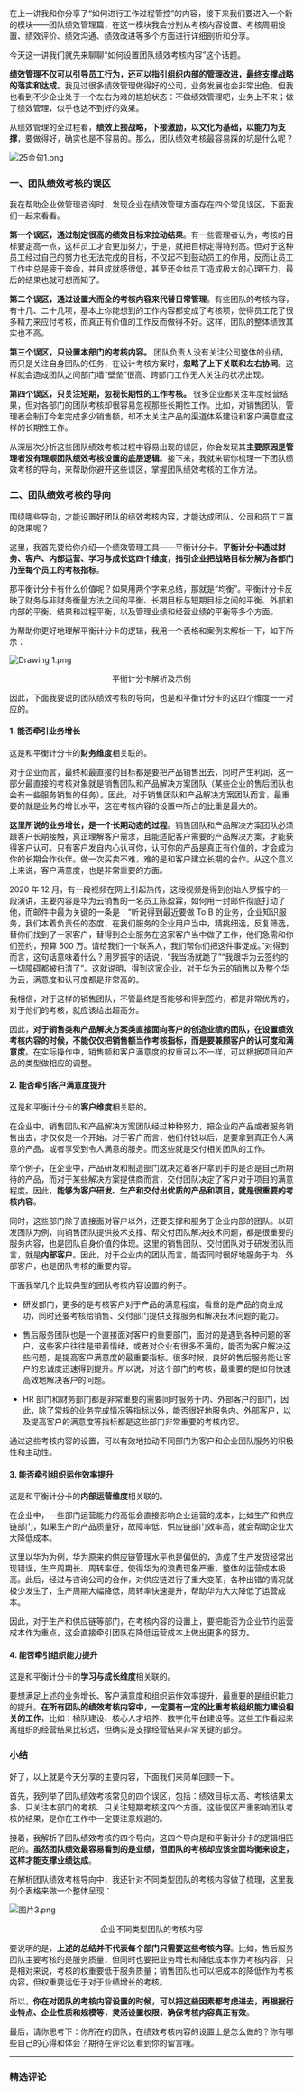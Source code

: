 <p data-nodeid="893" class="">在上一讲我和你分享了“如何进行工作过程管控”的内容，接下来我们要进入一个新的模块——团队绩效管理篇，在这一模块我会分别从考核内容设置、考核周期设置、绩效评价、绩效沟通、绩效改进等多个方面进行详细剖析和分享。</p>
<p data-nodeid="894">今天这一讲我们就先来聊聊“如何设置团队绩效考核内容”这个话题。</p>
<p data-nodeid="895"><strong data-nodeid="957">绩效管理不仅可以引导员工行为，还可以指引组织内部的管理改进，最终支撑战略的落实和达成</strong>。我见过很多绩效管理做得好的公司，业务发展也会非常出色。但我也看到不少企业处于一个左右为难的尴尬状态：不做绩效管理吧，业务上不来；做了绩效管理，似乎也达不到好的效果。</p>
<p data-nodeid="1565">从绩效管理的全过程看，<strong data-nodeid="1573">绩效上接战略，下接激励，以文化为基础，以能力为支撑</strong>，要做得好，确实也是不容易的。那么，团队绩效考核最容易踩的坑是什么呢？</p>
<p data-nodeid="1566" class="te-preview-highlight"><img src="https://s0.lgstatic.com/i/image6/M01/04/79/Cgp9HWAsgP6AXCG6AAVnVvGg2XY600.png" alt="25金句1.png" data-nodeid="1576"></p>
<h3 data-nodeid="1567">一、团队绩效考核的误区</h3>




<p data-nodeid="898">我在帮助企业做管理咨询时，发现企业在绩效管理方面存在四个常见误区，下面我们一起来看看。</p>
<p data-nodeid="899"><strong data-nodeid="970">第一个误区，通过制定很高的绩效目标来拉动结果</strong>。有一些管理者认为，考核的目标要定高一点，这样员工才会更加努力，于是，就把目标定得特别高。但对于这种员工经过自己的努力也无法完成的目标，不仅起不到鼓动员工的作用，反而让员工工作中总是疲于奔命，并且成就感很低，甚至还会给员工造成极大的心理压力，最后的结果也就可想而知了。</p>
<p data-nodeid="900"><strong data-nodeid="975">第二个误区，通过设置大而全的考核内容来代替日常管理</strong>。有些团队的考核内容，有十几、二十几项，基本上你能想到的工作内容都变成了考核项，使得员工花了很多精力来应付考核，而真正有价值的工作反而做得不好。这样，团队的整体绩效其实也不高。</p>
<p data-nodeid="901"><strong data-nodeid="984">第三个误区，只设置本部门的考核内容。</strong> 团队负责人没有关注公司整体的业绩，而只是关注自身团队的任务，在设计考核方案时，<strong data-nodeid="985">忽略了上下关联和左右协同</strong>。这样就会造成团队之间部门墙“壁垒”很高、跨部门工作无人关注的状况出现。</p>
<p data-nodeid="902"><strong data-nodeid="990">第四个误区，只关注短期，忽视长期性的工作考核。</strong> 很多企业都关注年度经营结果，但对各部门的团队考核却很容易忽视那些长期性工作。比如，对销售团队，管理者会制订今年完成多少销售额，却不太关注产品的渠道体系建设和客户满意度这样的长期性工作。</p>
<p data-nodeid="903">从深层次分析这些团队绩效考核过程中容易出现的误区，你会发现其<strong data-nodeid="996">主要原因是管理者没有理顺团队绩效考核设置的底层逻辑</strong>。接下来，我就来帮你梳理一下团队绩效考核的导向，来帮助你避开这些误区，掌握团队绩效考核的工作方法。</p>
<h3 data-nodeid="904">二、团队绩效考核的导向</h3>
<p data-nodeid="905">围绕哪些导向，才能设置好团队的绩效考核内容，才能达成团队、公司和员工三赢的效果呢？</p>
<p data-nodeid="906">这里，我首先要给你介绍一个绩效管理工具——平衡计分卡。<strong data-nodeid="1004">平衡计分卡通过财务、客户、内部运营、学习与成长这四个维度，指引企业把战略目标分解为各部门乃至每个员工的考核指标</strong>。</p>
<p data-nodeid="907">那平衡计分卡有什么价值呢？如果用两个字来总结，那就是“均衡”。平衡计分卡反映了财务与非财务衡量方法之间的平衡、长期目标与短期目标之间的平衡、外部和内部的平衡、结果和过程平衡，以及管理业绩和经营业绩的平衡等多个方面。</p>
<p data-nodeid="908">为帮助你更好地理解平衡计分卡的逻辑，我用一个表格和案例来解析一下，如下所示：</p>
<p data-nodeid="909"><img src="https://s0.lgstatic.com/i/image6/M00/02/31/Cgp9HWAc_h-AFKU2AAHTGRrztGc867.png" alt="Drawing 1.png" data-nodeid="1009"></p>
<div data-nodeid="910"><p style="text-align:center">平衡计分卡解析及示例</p></div>
<p data-nodeid="911">因此，下面我要说的团队绩效考核的导向，也是和平衡计分卡的这四个维度一一对应的。</p>
<h4 data-nodeid="912">1. 能否牵引业务增长</h4>
<p data-nodeid="913">这是和平衡计分卡的<strong data-nodeid="1019">财务维度</strong>相关联的。</p>
<p data-nodeid="914">对于企业而言，最终和最直接的目标都是要把产品销售出去，同时产生利润，这一部分最直接的考核对象就是销售团队和产品解决方案团队（某些企业的售后团队也会有一些服务销售的任务）。因此，对于销售团队和产品解决方案团队而言，最重要的就是业务的增长水平，这在考核内容的设置中所占的比重是最大的。</p>
<p data-nodeid="915"><strong data-nodeid="1025">这里所说的业务增长，是一个长期动态的过程</strong>。销售团队和产品解决方案团队必须跟客户长期接触，真正理解客户需求，且能适配客户需要的产品解决方案，才能获得客户认可。只有客户发自内心认可你，认可你的产品是真正有价值的，才会成为你的长期合作伙伴。做一次买卖不难，难的是和客户建立长期的合作。从这个意义上来说，客户满意度，也是非常重要的方面。</p>
<p data-nodeid="916">2020 年 12 月，有一段视频在网上引起热传，这段视频是得到创始人罗振宇的一段演讲，主要内容是华为云销售的一名员工陈盈霖，如何用一封邮件彻底打动了他，而邮件中最为关键的一条是：“听说得到最近要做 To B 的业务，企业知识服务，我们本着负责任的态度，在我们服务的企业用户当中，精挑细选，反复筛选，替你们找到了一家客户，替得到企业服务在这家客户当中做了工作，他们急需和你们签约，预算 500 万。请给我们一个联系人，我们帮你们把这件事促成。”对得到而言，这句话意味着什么？用罗振宇的话说，“我当场就跪了”“我跟华为云签约的一切障碍都被扫清了”。这就说明，得到这家企业，对于华为云的销售以及整个华为云，满意度和认可度都是非常高的。</p>
<p data-nodeid="917">我相信，对于这样的销售团队，不管最终是否能够和得到签约，都是非常优秀的，对于他们的考核，就应该给出超高分。</p>
<p data-nodeid="918">因此，<strong data-nodeid="1033">对于销售类和产品解决方案类直接面向客户的创造业绩的团队，在设置绩效考核内容的时候，不能仅仅把销售额当作考核指标，而是要兼顾客户的认可度和满意度</strong>。在实际操作中，销售额和客户满意度的权重可以不一样，可以根据项目和产品的类型做相应的调整。</p>
<h4 data-nodeid="919">2. 能否牵引客户满意度提升</h4>
<p data-nodeid="920">这是和平衡计分卡的<strong data-nodeid="1042">客户维度</strong>相关联的。</p>
<p data-nodeid="921">在企业中，销售团队和产品解决方案团队经过种种努力，把企业的产品或者服务销售出去，才仅仅是一个开始。对于客户而言，他们付钱以后，是要拿到真正令人满意的产品，或者享受到令人满意的服务。而这些就是交付相关团队的工作。</p>
<p data-nodeid="922">举个例子，在企业中，产品研发和制造部门就决定着客户拿到手的是否是自己所期待的产品，而对于某些解决方案提供商而言，交付团队决定了客户对于项目的满意程度。因此，<strong data-nodeid="1049">能够为客户研发、生产和交付出优质的产品和项目，就是很重要的考核内容</strong>。</p>
<p data-nodeid="923">同时，这些部门除了直接面对客户以外，还要支撑和服务于企业内部的团队。以研发团队为例，向销售团队提供技术支撑、帮交付团队解决技术问题，都是很重要的服务内容，也是团队自身价值的体现。这里的销售团队、交付团队对于研发团队而言，就是<strong data-nodeid="1055">内部客户</strong>。因此，对于企业内的团队而言，能否同时很好地服务于内、外部客户，也是团队考核的重要内容。</p>
<p data-nodeid="924">下面我举几个比较典型的团队考核内容设置的例子。</p>
<ul data-nodeid="925">
<li data-nodeid="926">
<p data-nodeid="927">研发部门，更多的是考核客户对于产品的满意程度，看重的是产品的商业成功，同时还要考核给销售、交付部门提供支撑服务和解决技术问题的能力。</p>
</li>
<li data-nodeid="928">
<p data-nodeid="929">售后服务团队也是一个直接面对客户的重要部门，面对的是遇到各种问题的客户，这些客户往往是带着情绪，或者对企业有很多不满的，能否为客户解决这些问题，是提高客户满意度的最重要指标。很多时候，良好的售后服务能让客户的忠诚度迅速得到提升。所以说，对这个部门的考核，最重要的是如何快速高效地解决客户的问题。</p>
</li>
<li data-nodeid="930">
<p data-nodeid="931">HR 部门和财务部门都是非常重要的需要同时服务于内、外部客户的部门，因此，除了常规的业务完成情况等指标以外，能否很好地服务内、外部客户，以及提高客户的满意度等指标都是这些部门非常重要的考核内容。</p>
</li>
</ul>
<p data-nodeid="932">通过这些考核内容的设置，可以有效地拉动不同部门为客户和企业团队服务的积极性和主动性。</p>
<h4 data-nodeid="933">3. 能否牵引组织运作效率提升</h4>
<p data-nodeid="934">这是和平衡计分卡的<strong data-nodeid="1069">内部运营维度</strong>相关联的。</p>
<p data-nodeid="935">在企业中，一些部门运营能力的高低会直接影响企业运营的成本，比如生产和供应链部门，如果生产的产品质量好，故障率低，供应链部门效率高，就会帮助企业大大降低成本。</p>
<p data-nodeid="936">这里以华为为例，华为原来的供应链管理水平也是偏低的，造成了生产发货经常出现错误，生产周期长、周转率低，使得华为的浪费现象严重，整体的运营成本极高。此后，经过与咨询公司的合作，对供应链进行了重大变革，各种出错的情况就极少发生了，生产周期大幅降低，周转率快速提升，帮助华为大大降低了运营成本。</p>
<p data-nodeid="937">因此，对于生产和供应链等部门，在考核内容的设置上，要把能否为企业节约运营成本作为重点，这会直接牵引团队在降低运营成本上做出更多的努力。</p>
<h4 data-nodeid="938">4. 能否牵引组织能力提升</h4>
<p data-nodeid="939">这是和平衡计分卡的<strong data-nodeid="1081">学习与成长维度</strong>相关联的。</p>
<p data-nodeid="940">要想满足上述的业务增长、客户满意度和组织运作效率提升，最重要的是组织能力的提升。<strong data-nodeid="1087">在所有团队的绩效考核内容中，一定要有一定的比重考核组织能力建设相关的工作</strong>，比如：梯队建设、核心人才培养、数字化平台建设等。这些工作看起来离组织的经营结果比较远，但确实是支撑经营结果非常关键的部分。</p>
<h3 data-nodeid="941">小结</h3>
<p data-nodeid="942">好了，以上就是今天分享的主要内容，下面我们来简单回顾一下。</p>
<p data-nodeid="943">首先，我列举了团队绩效考核常见的四个误区，包括：绩效目标太高、考核结果太多、只关注本部门的考核、只关注短期考核这四个方面。这些误区严重影响团队考核的结果，是你在工作中一定要注意规避的。</p>
<p data-nodeid="944">接着，我解析了团队绩效考核的四个导向，这四个导向是和平衡计分卡的逻辑相匹配的。<strong data-nodeid="1096">虽然团队绩效最容易看到的是业绩，但团队的考核却应该全面均衡来设定，这样才能支撑业绩达成</strong>。</p>
<p data-nodeid="945">在解析团队绩效考核导向中，我还针对不同类型团队的考核内容做了梳理，这里我列个表格来做一个整体呈现：</p>
<p data-nodeid="946"><img src="https://s0.lgstatic.com/i/image6/M01/02/44/CioPOWAdHheAKVcvAAEhFuNAGIY703.png" alt="图片3.png" data-nodeid="1100"></p>
<div data-nodeid="947"><p style="text-align:center">企业不同类型团队的考核内容</p></div>
<p data-nodeid="948">要说明的是，<strong data-nodeid="1106">上述的总结并不代表每个部门只需要这些考核内容</strong>。比如，售后服务团队主要考核的是服务质量，但同时也要把业务增长和降低成本作为考核内容，只是相对来说，考核的权重要低于服务质量；销售团队也可以把成本的降低作为考核内容，但权重要远低于对于业绩增长的考核。</p>
<p data-nodeid="949">所以，<strong data-nodeid="1112">你在对团队的考核内容设置的时候，可以把这些因素都考虑进去，再根据行业特点、企业性质和规模等，灵活设置权限，确保考核内容真正有效</strong>。</p>
<p data-nodeid="950" class="">最后，请你思考下：你所在的团队，在绩效考核内容的设置上是怎么做的？你有哪些自己的心得和体会？期待在评论区看到你的留言哦。</p>

---

### 精选评论


